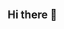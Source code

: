 ## Hi there 👋

<!--

## About Me
I hold a degree in **Control Systems and Industrial Automation Engineering**, with a burning passion for software development and building impactful applications. My engineering background gives me a unique perspective in creating robust, efficient solutions that bridge hardware and software worlds.
**CodacOne/CodacOne** is a ✨ _special_ ✨ repository because its `README.md` (this file) appears on your GitHub profile.

Here are some ideas to get you started:

- 🔭 I’m currently working on ...
- 🌱 I’m currently learning ...
- 👯 I’m looking to collaborate on ...
- 🤔 I’m looking for help with ...
- 💬 Ask me about ...
- 📫 How to reach me: ...
- 😄 Pronouns: ...
- ⚡ Fun fact: ...
-->
